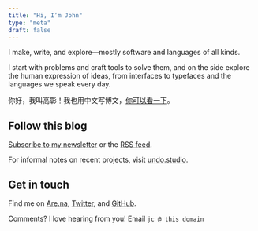 ```yaml
---
title: "Hi, I’m John"
type: "meta"
draft: false
---
```


I make, write, and explore—mostly software and languages of all kinds.

I start with problems and craft tools to solve them, and on the side explore the human expression of ideas, from interfaces to typefaces and the languages we speak every day.

你好，我叫高彰！我也用中文写博文，[你可以看一下](https://gaozhang.co)。

## Follow this blog

[Subscribe to my newsletter](https://buttondown.email/john) or the [RSS feed](index.xml).

For informal notes on recent projects, visit [undo.studio](https://undo.studio).

## Get in touch

Find me on [Are.na](https://www.are.na/john-jago), [Twitter](https://twitter.com/johncjago/), and [GitHub](https://github.com/johnjago).

Comments? I love hearing from you! Email `jc @ this domain`
